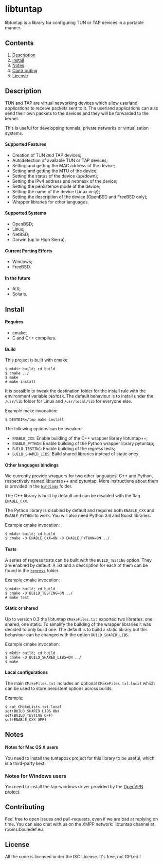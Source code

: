 # libtuntap

libtuntap is a library for configuring TUN or TAP devices in a portable manner.

## Contents

1. [Description](#description)
2. [Install](#install)
3. [Notes](#notes)
4. [Contributing](#contributing)
5. [License](#license)

## Description

TUN and TAP are virtual networking devices which allow userland applications
to receive packets sent to it. The userland applications can also send their
own packets to the devices and they will be forwarded to the kernel.

This is useful for developping tunnels, private networks or virtualisation
systems.

#### Supported Features

   * Creation of TUN _and_ TAP devices;
   * Autodetection of available TUN or TAP devices;
   * Setting and getting the MAC address of the device;
   * Setting and getting the MTU of the device;
   * Setting the status of the device (up/down);
   * Setting the IPv4 address and netmask of the device;
   * Setting the persistence mode of the device;
   * Setting the name of the device (Linux only);
   * Setting the description of the device (OpenBSD and FreeBSD only);
   * Wrapper libraries for other languages.

#### Supported Systems

   * OpenBSD;
   * Linux;
   * NetBSD;
   * Darwin (up to High Sierra).

#### Current Porting Efforts

   * Windows;
   * FreeBSD.

#### In the future

   * AIX;
   * Solaris.

## Install

#### Requires

* cmake;
* C and C++ compilers.

#### Build

This project is built with cmake:

    $ mkdir build; cd build
    $ cmake ../
    $ make
    # make install

It is possible to tweak the destination folder for the install rule with the
environment variable `DESTDIR`.  The default behaviour is to install under
the `/usr/lib` folder for Linux and `/usr/local/lib` for everyone else.

Example make invocation:

    $ DESTDIR=/tmp make install

The following options can be tweaked:

- `ENABLE_CXX`: Enable building of the C++ wrapper library libtuntap++;
- `ENABLE_PYTHON`: Enable building of the Python wrapper library pytuntap;
- `BUILD_TESTING`: Enable building of the regress tests;
- `BUILD_SHARED_LIBS`: Build shared libraries instead of static ones.

#### Other languages bindings

We currently provide wrappers for two other languages: C++ and Python,
respectively named libtuntap++ and pytuntap.  More instructions about them is
provided in the [`bindings`](bindings/README.md) folder.

The C++ library is built by default and can be disabled with the flag
`ENABLE_CXX`.

The Python library is disabled by default and requires both `ENABLE_CXX` and
`ENABLE_PYTHON` to work.  You will also need Python 3.6 and Boost libraries.

Example cmake invocation:

    $ mkdir build; cd build
    $ cmake -D ENABLE_CXX=ON -D ENABLE_PYTHON=ON ../

#### Tests

A series of regress tests can be built with the `BUILD_TESTING` option.
They are enabled by default.  A list and a description for each of them can
be found in the [`regress`](regress/README.md) folder.

Example cmake invocation:

    $ mkdir build; cd build
    $ cmake -D BUILD_TESTING=ON ../
    # make test

#### Static or shared

Up to version 0.3 the libtuntap `CMakeFiles.txt` exported two libraries: one shared, one static. To simplify the building of the wrapper libraries it was decided to only build one. The default is to build a static library but this behaviour can be changed with the option `BUILD_SHARED_LIBS`.

Example cmake invocation:

    $ mkdir build; cd build
    $ cmake -D BUILD_SHARED_LIBS=ON ../
    $ make

#### Local configurations

The main `CMakeFiles.txt` includes an optional `CMakeFiles.txt.local` which can be used to store persistent options across builds.

Example:

    $ cat CMakeLists.txt.local
    set(BUILD_SHARED_LIBS ON)
    set(BUILD_TESTING OFF)
    set(ENABLE_CXX OFF)

## Notes

#### Notes for Mac OS X users

You need to install the tuntaposx project for this library to be useful,
which is a third-party kext.

### Notes for Windows users

You need to install the tap-windows driver provided by the [OpenVPN project](https://openvpn.net/index.php/open-source/downloads.html).

## Contributing

Feel free to open issues and pull-requests, even if we are bad at replying
on time.  You can also chat with us on the XMPP network: libtuntap channel
at rooms.bouledef.eu.

## License

All the code is licensed under the ISC License.
It's free, not GPLed !
